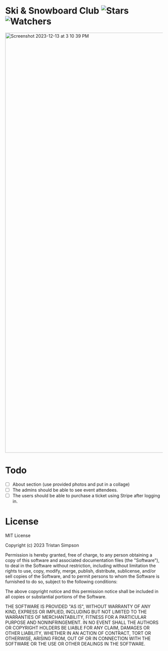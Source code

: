 # Ski & Snowboard Club ![Stars](https://img.shields.io/github/stars/realTristan/SkiSnowboardClub?color=brightgreen) ![Watchers](https://img.shields.io/github/watchers/realTristan/SkiSnowboardClub?label=Watchers)

<img width="1338" alt="Screenshot 2023-12-13 at 3 10 39 PM" src="https://github.com/realTristan/SkiSnowboardClub/assets/75189508/07763b10-ec63-4bce-9f19-00fab35f4dda">

# Todo

- [ ] About section (use provided photos and put in a collage)
- [ ] The admins should be able to see event attendees.
- [ ] The users should be able to purchase a ticket using Stripe after logging in.

# License

MIT License

Copyright (c) 2023 Tristan Simpson

Permission is hereby granted, free of charge, to any person obtaining a copy
of this software and associated documentation files (the "Software"), to deal
in the Software without restriction, including without limitation the rights
to use, copy, modify, merge, publish, distribute, sublicense, and/or sell
copies of the Software, and to permit persons to whom the Software is
furnished to do so, subject to the following conditions:

The above copyright notice and this permission notice shall be included in all
copies or substantial portions of the Software.

THE SOFTWARE IS PROVIDED "AS IS", WITHOUT WARRANTY OF ANY KIND, EXPRESS OR
IMPLIED, INCLUDING BUT NOT LIMITED TO THE WARRANTIES OF MERCHANTABILITY,
FITNESS FOR A PARTICULAR PURPOSE AND NONINFRINGEMENT. IN NO EVENT SHALL THE
AUTHORS OR COPYRIGHT HOLDERS BE LIABLE FOR ANY CLAIM, DAMAGES OR OTHER
LIABILITY, WHETHER IN AN ACTION OF CONTRACT, TORT OR OTHERWISE, ARISING FROM,
OUT OF OR IN CONNECTION WITH THE SOFTWARE OR THE USE OR OTHER DEALINGS IN THE
SOFTWARE.
